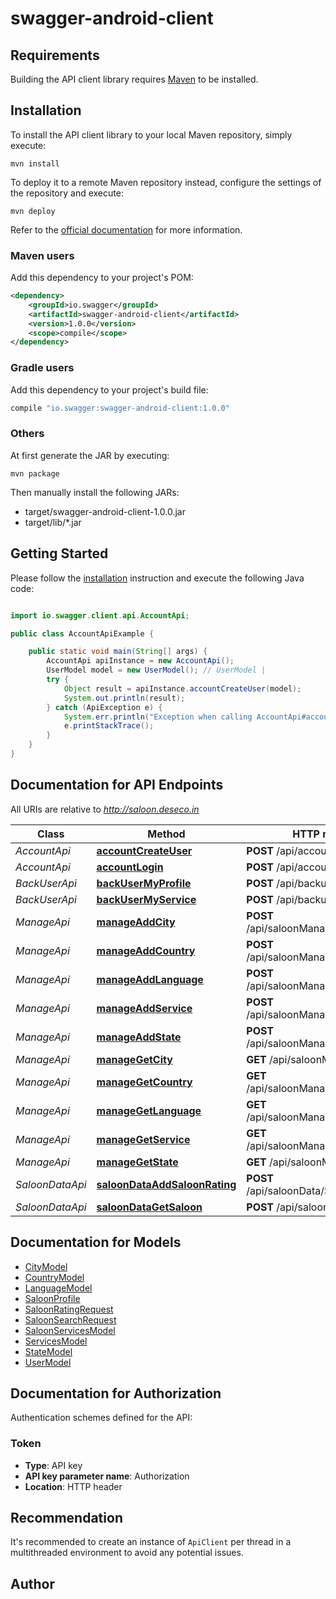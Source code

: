# swagger-android-client

## Requirements

Building the API client library requires [Maven](https://maven.apache.org/) to be installed.

## Installation

To install the API client library to your local Maven repository, simply execute:

```shell
mvn install
```

To deploy it to a remote Maven repository instead, configure the settings of the repository and execute:

```shell
mvn deploy
```

Refer to the [official documentation](https://maven.apache.org/plugins/maven-deploy-plugin/usage.html) for more information.

### Maven users

Add this dependency to your project's POM:

```xml
<dependency>
    <groupId>io.swagger</groupId>
    <artifactId>swagger-android-client</artifactId>
    <version>1.0.0</version>
    <scope>compile</scope>
</dependency>
```

### Gradle users

Add this dependency to your project's build file:

```groovy
compile "io.swagger:swagger-android-client:1.0.0"
```

### Others

At first generate the JAR by executing:

    mvn package

Then manually install the following JARs:

* target/swagger-android-client-1.0.0.jar
* target/lib/*.jar

## Getting Started

Please follow the [installation](#installation) instruction and execute the following Java code:

```java

import io.swagger.client.api.AccountApi;

public class AccountApiExample {

    public static void main(String[] args) {
        AccountApi apiInstance = new AccountApi();
        UserModel model = new UserModel(); // UserModel | 
        try {
            Object result = apiInstance.accountCreateUser(model);
            System.out.println(result);
        } catch (ApiException e) {
            System.err.println("Exception when calling AccountApi#accountCreateUser");
            e.printStackTrace();
        }
    }
}

```

## Documentation for API Endpoints

All URIs are relative to *http://saloon.deseco.in*

Class | Method | HTTP request | Description
------------ | ------------- | ------------- | -------------
*AccountApi* | [**accountCreateUser**](docs/AccountApi.md#accountCreateUser) | **POST** /api/account/register | 
*AccountApi* | [**accountLogin**](docs/AccountApi.md#accountLogin) | **POST** /api/account/login | 
*BackUserApi* | [**backUserMyProfile**](docs/BackUserApi.md#backUserMyProfile) | **POST** /api/backuser/myProfile | 
*BackUserApi* | [**backUserMyService**](docs/BackUserApi.md#backUserMyService) | **POST** /api/backuser/myServices | 
*ManageApi* | [**manageAddCity**](docs/ManageApi.md#manageAddCity) | **POST** /api/saloonManage/AddCity | 
*ManageApi* | [**manageAddCountry**](docs/ManageApi.md#manageAddCountry) | **POST** /api/saloonManage/AddCountry | 
*ManageApi* | [**manageAddLanguage**](docs/ManageApi.md#manageAddLanguage) | **POST** /api/saloonManage/AddLanguage | 
*ManageApi* | [**manageAddService**](docs/ManageApi.md#manageAddService) | **POST** /api/saloonManage/AddService | 
*ManageApi* | [**manageAddState**](docs/ManageApi.md#manageAddState) | **POST** /api/saloonManage/AddState | 
*ManageApi* | [**manageGetCity**](docs/ManageApi.md#manageGetCity) | **GET** /api/saloonManage/GetCity | 
*ManageApi* | [**manageGetCountry**](docs/ManageApi.md#manageGetCountry) | **GET** /api/saloonManage/GetCountry | 
*ManageApi* | [**manageGetLanguage**](docs/ManageApi.md#manageGetLanguage) | **GET** /api/saloonManage/GetLanguage | 
*ManageApi* | [**manageGetService**](docs/ManageApi.md#manageGetService) | **GET** /api/saloonManage/GetService | 
*ManageApi* | [**manageGetState**](docs/ManageApi.md#manageGetState) | **GET** /api/saloonManage/GetState | 
*SaloonDataApi* | [**saloonDataAddSaloonRating**](docs/SaloonDataApi.md#saloonDataAddSaloonRating) | **POST** /api/saloonData/SaloonRating | 
*SaloonDataApi* | [**saloonDataGetSaloon**](docs/SaloonDataApi.md#saloonDataGetSaloon) | **POST** /api/saloonData/GetSaloon | 


## Documentation for Models

 - [CityModel](docs/CityModel.md)
 - [CountryModel](docs/CountryModel.md)
 - [LanguageModel](docs/LanguageModel.md)
 - [SaloonProfile](docs/SaloonProfile.md)
 - [SaloonRatingRequest](docs/SaloonRatingRequest.md)
 - [SaloonSearchRequest](docs/SaloonSearchRequest.md)
 - [SaloonServicesModel](docs/SaloonServicesModel.md)
 - [ServicesModel](docs/ServicesModel.md)
 - [StateModel](docs/StateModel.md)
 - [UserModel](docs/UserModel.md)


## Documentation for Authorization

Authentication schemes defined for the API:
### Token

- **Type**: API key
- **API key parameter name**: Authorization
- **Location**: HTTP header


## Recommendation

It's recommended to create an instance of `ApiClient` per thread in a multithreaded environment to avoid any potential issues.

## Author



